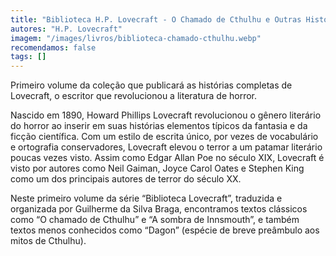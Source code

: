 ```yaml
---
title: "Biblioteca H.P. Lovecraft - O Chamado de Cthulhu e Outras Histórias"
autores: "H.P. Lovecraft"
imagem: "/images/livros/biblioteca-chamado-cthulhu.webp"
recomendamos: false
tags: []
---
```


Primeiro volume da coleção que publicará as histórias completas de Lovecraft, o escritor que revolucionou a literatura de horror.

Nascido em 1890, Howard Phillips Lovecraft revolucionou o gênero literário do horror ao inserir em suas histórias elementos típicos da fantasia e da ficção científica. Com um estilo de escrita único, por vezes de vocabulário e ortografia conservadores, Lovecraft elevou o terror a um patamar literário poucas vezes visto. Assim como Edgar Allan Poe no século XIX, Lovecraft é visto por autores como Neil Gaiman, Joyce Carol Oates e Stephen King como um dos principais autores de terror do século XX.

Neste primeiro volume da série “Biblioteca Lovecraft”, traduzida e organizada por Guilherme da Silva Braga, encontramos textos clássicos como “O chamado de Cthulhu” e “A sombra de Innsmouth”, e também textos menos conhecidos como “Dagon” (espécie de breve preâmbulo aos mitos de Cthulhu).
